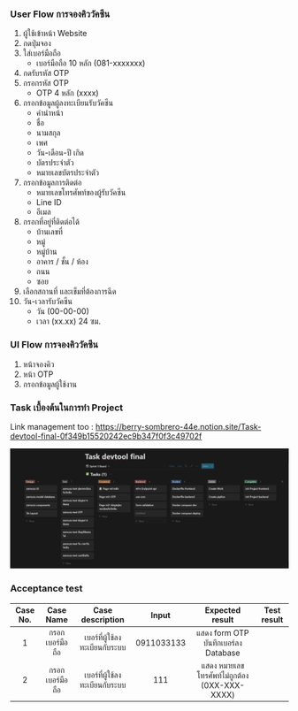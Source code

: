 ### User Flow การจองคิววัคซีน

1. ผู้ใช้เข้าหน้า Website
2. กดปุ่มจอง
3. ใส่เบอร์มือถือ
    - เบอร์มือถือ 10 หลัก (081-xxxxxxx)
4. กดรับรหัส OTP
5. กรอกรหัส OTP
    - OTP 4 หลัก (xxxx)
6. กรอกข้อมูลผู้ลงทะเบียนรับวัคซีน
    - คำนำหน้า
    - ชื่อ
    - นามสกุล
    - เพศ
    - วัน-เดือน-ปี เกิด
    - บัตรประจำตัว
    - หมายเลขบัตรประจำตัว
7. กรอกข้อมูลการติดต่อ
    - หมายเลขโทรศัพท์ของผู้รับวัคซีน
    - Line ID
    - อีเมล
8. กรอกที่อยู่ที่ติดต่อได้
    - บ้านเลขที่
    - หมู่
    - หมู่บ้าน
    - อาคาร / ชั้น / ห้อง
    - ถนน
    - ซอย
9. เลือกสถานที่ และเข็มที่ต้องการฉีด
10. วัน-เวลารับวัคซีน
    - วัน (00-00-00)
    - เวลา (xx.xx) 24 ซม.

### UI Flow การจองคิววัคซีน
1. หน้าจองคิว
2. หน้า OTP
3. กรอกข้อมูลผู้ใช้งาน

### Task เบื้องต้นในการทำ Project
Link management too : https://berry-sombrero-44e.notion.site/Task-devtool-final-0f349b15520242ec9b347f0f3c49702f

![management too](/assets/management%20too.png)

### Acceptance test

| Case No. | Case Name | Case description | Input | Expected result | Test result |
| :--: | :----: | :-------:  | :---: | :-----: | :--: |
| 1 | กรอกเบอร์มือถือ | เบอร์ที่ผู้ใช้ลงทะเบียนกับระบบ  | 0911033133 | แสดง form OTP บันทึกเบอร์ลง Database |  |
| 2 | กรอกเบอร์มือถือ | เบอร์ที่ผู้ใช้ลงทะเบียนกับระบบ  | 111 | แสดง หมายเลขโทรศัพท์ไม่ถูกต้อง (0XX-XXX-XXXX) |  |

